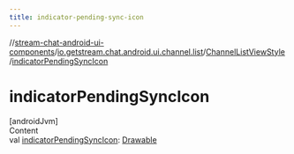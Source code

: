 ```yaml
---
title: indicator-pending-sync-icon
---
```

//[stream-chat-android-ui-components](../../../index.md)/[io.getstream.chat.android.ui.channel.list](../index.md)/[ChannelListViewStyle](index.md)/[indicatorPendingSyncIcon](indicatorPendingSyncIcon.md)



# indicatorPendingSyncIcon  
[androidJvm]  
Content  
val [indicatorPendingSyncIcon](indicatorPendingSyncIcon.md): [Drawable](https://developer.android.com/reference/kotlin/android/graphics/drawable/Drawable.html)  



